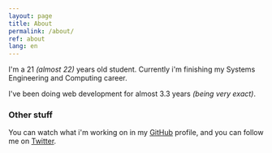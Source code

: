 ```yaml
---
layout: page
title: About
permalink: /about/
ref: about
lang: en
---
```


I'm a 21 _(almost 22)_ years old student. Currently i'm finishing my Systems Engineering and Computing career.

I've been doing web development for almost 3.3 years _(being very exact)_.

### Other stuff
 You can watch what i'm working on in my [GitHub](https://github.com/santigarcor) profile, and you can follow me on [Twitter](https://twitter.com/santigarcor).

<!-- ### Contact me

[email@domain.com](mailto:email@domain.com) -->